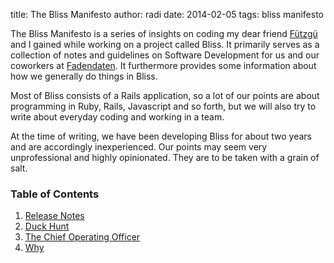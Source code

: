 title: The Bliss Manifesto
author: radi
date: 2014-02-05
tags: bliss manifesto

The Bliss Manifesto is a series of insights on coding my dear friend
[Fützgü](https://github.com/jugglinghobo) and I gained while working on a
project called Bliss. It primarily serves as a collection of notes
and guidelines on Software Development for us and our coworkers at
[Fadendaten](http://www.fadendaten.ch). It furthermore provides some information
about how we generally do things in Bliss.

Most of Bliss consists of a Rails application, so a lot of our points are about
programming in Ruby, Rails, Javascript and so forth, but we will also try to write
about everyday coding and working in a team.

At the time of writing, we have been developing Bliss for about two years and are
accordingly inexperienced. Our points may seem very unprofessional and highly
opinionated. They are to be taken with a grain of salt.

### Table of Contents
1. [Release Notes](/bliss_manifesto/release_notes)
2. [Duck Hunt](/bliss_manifesto/duck_hunt)
3. [The Chief Operating Officer](/bliss_manifesto/the_chief_operating_officer)
4. [Why](bliss_manifesto/why)
<!--
4. [Use Devise]()
5. [Yes]()
6. [The Felix Combo]()
7. [Levolution]()
8. [Anorexia]()
9. [Migrations]()
-->
